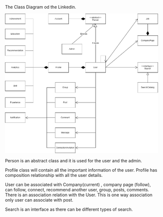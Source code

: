 The Class Diagram od the Linkedin.

![img_1.png](ClassDiagram.png)

Person is an abstract class and it is used for the user and the admin.

Profile class will contain all the important information of the user. Profile has composition relationship with all the user details.

User can be associated with Company(current) , company page (follow), can follow, connect, recommend another user, group, posts, comments. There is an association relation with the User. This is one way association only user can associate with post.

Search is an interface as there can be different types of search.